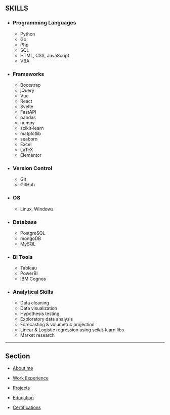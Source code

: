 ## SKILLS

- ### Programming Languages

    - Python
    - Go
    - Php
    - SQL
    - HTML, CSS, JavaScript
    - VBA

- ### Frameworks

    - Bootstrap
    - jQuery
    - Vue
    - React
    - Svelte
    - FastAPI
    - pandas
    - numpy
    - scikit-learn
    - matplotlib
    - seaborn
    - Excel
    - LaTeX
    - Elementor

- ### Version Control

    - Git
    - GitHub

- ### OS

    - Linux, Windows

- ### Database

    - PostgreSQL
    - mongoDB
    - MySQL

- ### BI Tools

    - Tableau
    - PowerBI
    - IBM Cognos

- ### Analytical Skills

    - Data cleaning
    - Data visualization
    - Hypothesis testing
    - Exploratory data analysis
    - Forecasting & volumetric projection
    - Linear & Logistic regression using scikit-learn libs
    - Market research

---

## Section

- [About me](./index.md)

- [Work Experience](./work_experience.md)

- [Projects](./projects.md)

- [Education](./education.md)

- [Certifications](./certifications.md)
